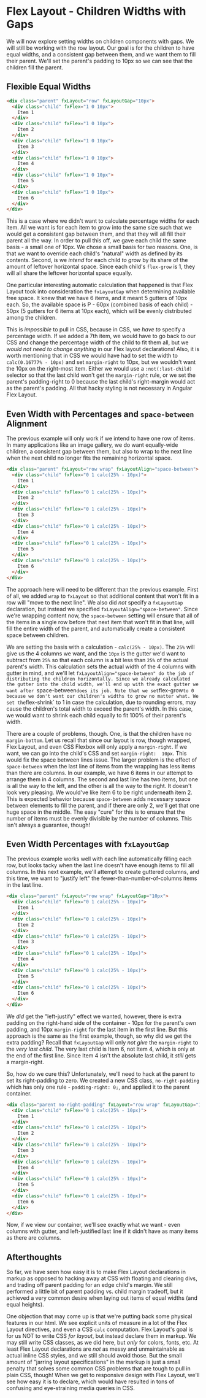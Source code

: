 # Flex Layout - Children Widths with Gaps

We will now explore setting widths on children components with gaps. We will still be working with the row layout. Our goal is for the children to
have equal widths, and a consistent gap between them, and we want them to fill their parent. We'll set the parent's padding to 10px so we can see 
that the children fill the parent.

## Flexible Equal Widths

```html
<div class="parent" fxLayout="row" fxLayoutGap="10px">
  <div class="child" fxFlex="1 0 10px">
    Item 1
  </div>
  <div class="child" fxFlex="1 0 10px">
    Item 2
  </div>
  <div class="child" fxFlex="1 0 10px">
    Item 3
  </div>
  <div class="child" fxFlex="1 0 10px">
    Item 4
  </div>
  <div class="child" fxFlex="1 0 10px">
    Item 5
  </div>
  <div class="child" fxFlex="1 0 10px">
    Item 6
  </div>
</div>
```
This is a case where we didn't want to calculate percentage widths for each item. All we want is for each item to grow into the same size such that
we would get a consistent gap between them, and that they will all fill their parent all the way. In order to pull this off, we gave each child the
same basis - a small one of 10px. We chose a small basis for two reasons. One, is that we want to override each child's "natural" width as defined by
its contents. Second, is we *intend* for each child *to grow* by its share of the amount of leftover horizontal space. Since each child's 
`flex-grow` is 1, they will all share the leftover horizontal space equally.

One particular interesting automatic calculation that happened is that Flex Layout took into consideration the `fxLayoutGap` when determining 
available free space. It knew that we have 6 items, and it meant 5 gutters of 10px each. So, the available space is P - 60px (combined basis of each
child) - 50px (5 gutters for 6 items at 10px each), which will be evenly distributed among the children.

This is *impossible* to pull in CSS, because in CSS, we *have to* specify a percentage width. If we added a 7th item, we would have to go back to our
CSS and change the percentage width of the child to fit them all, but we *would not need to change anything* in our Flex layout declarations! Also, 
it is worth mentioning that in CSS we would have had to set the width to `calc(0.16777% - 10px)` and set `margin-right` to 10px, but we wouldn't
want the 10px on the right-most item. Either we would use a `:not(:last-child)` selector so that the last child won't get the `margin-right` rule,
or we set the parent's padding-right to 0 because the last child's right-margin would act as the parent's padding. All that hacky styling is not
necessary in Angular Flex Layout.

## Even Width with Percentages and `space-between` Alignment

The previous example will only work if we intend to have one row of items. In many applications like an image gallery, we do want equally-wide
children, a consistent gap between them, but also to wrap to the next line when the next child no longer fits the remaining horizontal space.

```html
<div class="parent" fxLayout="row wrap" fxLayoutAlign="space-between">
  <div class="child" fxFlex="0 1 calc(25% - 10px)">
    Item 1
  </div>
  <div class="child" fxFlex="0 1 calc(25% - 10px)">
    Item 2
  </div>
  <div class="child" fxFlex="0 1 calc(25% - 10px)">
    Item 3
  </div>
  <div class="child" fxFlex="0 1 calc(25% - 10px)">
    Item 4
  </div>
  <div class="child" fxFlex="0 1 calc(25% - 10px)">
    Item 5
  </div>
  <div class="child" fxFlex="0 1 calc(25% - 10px)">
    Item 6
  </div>
</div>
```
The approach here will need to be different than the previous example. First of all, we added `wrap` to `fxLayout` so that additional content
that won't fit in a row will "move to the next line". We also did *not* specify a `fxLayoutGap` declaration, but instead we specified
`fxLayoutAlign="space-between"`. Since we're wrapping content now, the `space-between` setting will ensure that all of the items in a single row
before that next item that won't fit in that line, will fill the entire width of the parent, and automatically create a consistent space between
children.

We are setting the basis with a calculation - `calc(25% - 10px)`. The `25%` will give us the 4 columns we want, and the `10px` is the gutter we'd
want to subtract from `25%` so that each column is a bit less than `25%` of the actual parent's width. This calculation sets the actual width of the
4 columns with gutter in mind, and we'll let `fxLayoutAlign="space-between" do the job of distributing the children horizontally. Since we
already calculated the gutter into the child width, we'll end up with the exact gutter we want after `space-between` does its job. Note
that we set `flex-grow` to 0 because we don't want our children's widths to grow no matter what. We set the `flex-shrink` to 1 in case the
calculation, due to rounding errors, may cause the children's total width to exceed the parent's width. In this case, we would want to shrink each 
child equally to fit 100% of their parent's width.

There are a couple of problems, though. One, is that the children have no `margin-bottom`. Let us recall that since our layout is row, though 
wrapped, Flex Layout, and even CSS Flexbox will only apply a `margin-right`. If we want, we can go into the child's CSS and set `margin-right: 
10px`. This would fix the space between lines issue. The larger problem is the effect of `space-between` when the last line of items from the
wrapping has less items than there are columns. In our example, we have 6 items in our attempt to arrange them in 4 columns. The second and last
line has two items, but one is all the way to the left, and the other is all the way to the right. It doesn't look very pleasing. We would've like
item 6 to be right underneath item 2. This is expected behavior because `space-between` adds necessary space between elements to fill the parent, 
and if there are only 2, we'll get that one huge space in the middle. The easy "cure" for this is to ensure that the number of items must be evenly
divisible by the number of columns. This isn't always a guarantee, though!

## Even Width Percentages with `fxLayoutGap`

The previous example works well with each line automatically filling each row, but looks tacky when the last line doesn't have enough items to fill 
all columns. In this next example, we'll attempt to create guttered columns, and this time, we want to "justify left" the fewer-than-number-of-columns
items in the last line.

```html
<div class="parent" fxLayout="row wrap" fxLayoutGap="10px">
  <div class="child" fxFlex="0 1 calc(25% - 10px)">
    Item 1
  </div>
  <div class="child" fxFlex="0 1 calc(25% - 10px)">
    Item 2
  </div>
  <div class="child" fxFlex="0 1 calc(25% - 10px)">
    Item 3
  </div>
  <div class="child" fxFlex="0 1 calc(25% - 10px)">
    Item 4
  </div>
  <div class="child" fxFlex="0 1 calc(25% - 10px)">
    Item 5
  </div>
  <div class="child" fxFlex="0 1 calc(25% - 10px)">
    Item 6
  </div>
</div>
```
We *did* get the "left-justify" effect we wanted, however, there is extra padding on the right-hand side of the container - 10px for the parent's
own padding, and 10px `margin-right` for the last item in the first line. But this approach is the same as the first example, though, so why did
we get the extra padding? Recall that `fxLayoutGap` will only *not give* the `margin-right` to the *very last child*. The very last child is Item
6, not Item 4, which is only at the end of the first line. Since Item 4 isn't the absolute last child, it *still* gets a margin-right.

So, how do we cure this? Unfortunately, we'll need to hack at the parent to set its right-padding to zero. We created a new CSS class,
`no-right-padding` which has only one rule - `padding-right: 0;`, and applied it to the parent container.

```html
<div class="parent no-right-padding" fxLayout="row wrap" fxLayoutGap="10px">
  <div class="child" fxFlex="0 1 calc(25% - 10px)">
    Item 1
  </div>
  <div class="child" fxFlex="0 1 calc(25% - 10px)">
    Item 2
  </div>
  <div class="child" fxFlex="0 1 calc(25% - 10px)">
    Item 3
  </div>
  <div class="child" fxFlex="0 1 calc(25% - 10px)">
    Item 4
  </div>
  <div class="child" fxFlex="0 1 calc(25% - 10px)">
    Item 5
  </div>
  <div class="child" fxFlex="0 1 calc(25% - 10px)">
    Item 6
  </div>
</div>
```
Now, if we view our container, we'll see exactly what we want - even columns with gutter, and left-justified last line if it didn't have as many
items as there are columns.

## Afterthoughts

So far, we have seen how easy it is to make Flex Layout declarations in markup as opposed to hacking away at CSS with floating and clearing divs, and
trading off parent padding for an edge child's margin. We still performed a little bit of parent padding vs. child margin tradeoff, but it achieved
a very common desire when laying out items of equal widths (and equal heights).

One objection that may come up is that we're putting back some physical features in our html. We see explicit units of measure in a lot of the Flex
Layout directives, and even a CSS `calc` computation. Flex Layout's goal is for us NOT to write CSS *for layout*, but instead declare them in markup.
We may still write CSS classes, as we did here, but *only* for colors, fonts, etc. At least Flex Layout declarations are *not* as messy and unmaintainable
as actual inline CSS styles, and we still should avoid those. But the small amount of "jarring layout specifications" in the markup is just a small
penalty that solves some common CSS problems that are tough to pull in plain CSS, though! When we get to responsive design with Flex Layout, we'll
see how easy it is to declare, which would have resulted in tons of confusing and eye-straining media queries in CSS.


